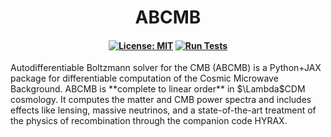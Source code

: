 <h1 align="center">
ABCMB<!-- omit from toc -->
</h1>
<h4 align="center">

[![License: MIT](https://img.shields.io/badge/License-MIT-red.svg)](https://opensource.org/licenses/MIT)
[![Run Tests](https://github.com/TonyZhou729/ABCMB/actions/workflows/accuracy.yml/badge.svg)](https://github.com/TonyZhou729/ABCMB/actions/workflows/accuracy.yml)
<!--[![arXiv](https://img.shields.io/badge/arXiv-2408.14538%20-green.svg)](https://arxiv.org/abs/2408.14538) -->

</h4>
Autodifferentiable Boltzmann solver for the CMB (ABCMB) is a Python+JAX package for differentiable computation of the Cosmic Microwave Background.  ABCMB is **complete to linear order** in $\Lambda$CDM cosmology.  It computes the matter and CMB power spectra and includes effects like lensing, massive neutrinos, and a state-of-the-art treatment of the physics of recombination through the companion code HYRAX.

